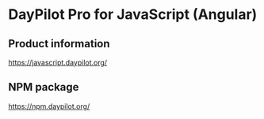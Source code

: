 DayPilot Pro for JavaScript (Angular)
===================================

Product information
-------------------
https://javascript.daypilot.org/

NPM package
-----------
https://npm.daypilot.org/